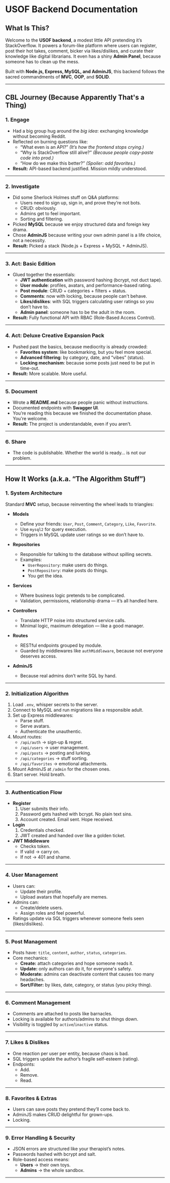 # USOF Backend Documentation

## What Is This?

Welcome to the **USOF backend**, a modest little API pretending it’s StackOverflow. It powers a forum-like platform where users can register, post their hot takes, comment, bicker via likes/dislikes, and curate their knowledge like digital librarians. It even has a shiny **Admin Panel**, because someone has to clean up the mess.

Built with **Node.js, Express, MySQL, and AdminJS**, this backend follows the sacred commandments of **MVC**, **OOP**, and **SOLID**.

---

## CBL Journey (Because Apparently That's a Thing)

### 1. Engage
* Had a big group hug around the *big idea*: exchanging knowledge without becoming Reddit.
* Reflected on burning questions like:
  - “What even is an API?” *(It’s how the frontend stops crying.)*
  - “Why is StackOverflow still alive?” *(Because people copy-paste code into prod.)*
  - “How do we make this better?” *(Spoiler: add favorites.)*
* **Result:** API-based backend justified. Mission mildly understood.

---

### 2. Investigate
* Did some Sherlock Holmes stuff on Q&A platforms:
  - Users need to sign up, sign in, and prove they’re not bots.
  - CRUD: obviously.
  - Admins get to feel important.
  - Sorting and filtering.
* Picked **MySQL** because we enjoy structured data and foreign key drama.
* Chose **AdminJS** because writing your own admin panel is a life choice, not a necessity.
* **Result:** Picked a stack (Node.js + Express + MySQL + AdminJS).

---

### 3. Act: Basic Edition
* Glued together the essentials:
  - **JWT authentication** with password hashing (bcrypt, not duct tape).
  - **User module**: profiles, avatars, and performance-based rating.
  - **Post module**: CRUD + categories + filters + status.
  - **Comments**: now with locking, because people can't behave.
  - **Likes/dislikes**: with SQL triggers calculating user ratings so you don’t have to.
  - **Admin panel**: someone has to be the adult in the room.
* **Result:** Fully functional API with RBAC (Role-Based Access Control).

---

### 4. Act: Deluxe Creative Expansion Pack
* Pushed past the basics, because mediocrity is already crowded:
  - **Favorites system**: like bookmarking, but you feel more special.
  - **Advanced filtering**: by category, date, and “vibes” (status).
  - **Locking mechanism**: because some posts just need to be put in time-out.
* **Result:** More scalable. More useful.

---

### 5. Document
* Wrote a **README.md** because people panic without instructions.
* Documented endpoints with **Swagger UI**.
* You’re reading this because we finished the documentation phase. You're welcome.
* **Result:** The project is understandable, even if you aren’t.

---

### 6. Share
* The code is publishable. Whether the world is ready… is not our problem.

---

## How It Works (a.k.a. “The Algorithm Stuff”)

### 1. System Architecture
Standard **MVC** setup, because reinventing the wheel leads to triangles:

* **Models**
  - Define your friends: `User`, `Post`, `Comment`, `Category`, `Like`, `Favorite`.
  - Use `mysql2` for query execution.
  - Triggers in MySQL update user ratings so we don’t have to.

* **Repositories**
  - Responsible for talking to the database without spilling secrets.
  - Examples:
    - `UserRepository`: make users do things.
    - `PostRepository`: make posts do things.
    - You get the idea.

* **Services**
  - Where business logic pretends to be complicated.
  - Validation, permissions, relationship drama — it’s all handled here.

* **Controllers**
  - Translate HTTP noise into structured service calls.
  - Minimal logic, maximum delegation — like a good manager.

* **Routes**
  - RESTful endpoints grouped by module.
  - Guarded by middlewares like `authMiddleware`, because not everyone deserves access.

* **AdminJS**
  - Because real admins don’t write SQL by hand.

---

### 2. Initialization Algorithm
1. Load `.env`, whisper secrets to the server.
2. Connect to MySQL and run migrations like a responsible adult.
3. Set up Express middlewares:
   - Parse stuff.
   - Serve avatars.
   - Authenticate the unauthentic.
4. Mount routes:
   - `/api/auth` → sign-up & regret.
   - `/api/users` → user management.
   - `/api/posts` → posting and lurking.
   - `/api/categories` → stuff sorting.
   - `/api/favorites` → emotional attachments.
5. Mount AdminJS at `/admin` for the chosen ones.
6. Start server. Hold breath.

---

### 3. Authentication Flow
* **Register**
  1. User submits their info.
  2. Password gets hashed with bcrypt. No plain text sins.
  3. Account created. Email sent. Hope received.
* **Login**
  1. Credentials checked.
  2. JWT created and handed over like a golden ticket.
* **JWT Middleware**
  - Checks token.
  - If valid → carry on.
  - If not → 401 and shame.

---

### 4. User Management
* Users can:
  - Update their profile.
  - Upload avatars that hopefully are memes.
* Admins can:
  - Create/delete users.
  - Assign roles and feel powerful.
* Ratings update via SQL triggers whenever someone feels seen (likes/dislikes).

---

### 5. Post Management
* Posts have: `title`, `content`, `author`, `status`, `categories`.
* Core mechanics:
  - **Create:** attach categories and hope someone reads it.
  - **Update:** only authors can do it, for everyone's safety.
  - **Moderate:** admins can deactivate content that causes too many headaches.
  - **Sort/Filter:** by likes, date, category, or status (you picky thing).

---

### 6. Comment Management
* Comments are attached to posts like barnacles.
* Locking is available for authors/admins to shut things down.
* Visibility is toggled by `active`/`inactive` status.

---

### 7. Likes & Dislikes
* One reaction per user per entity, because chaos is bad.
* SQL triggers update the author’s fragile self-esteem (rating).
* Endpoints:
  - Add.
  - Remove.
  - Read.

---

### 8. Favorites & Extras
* Users can save posts they pretend they’ll come back to.
* AdminJS makes CRUD delightful for grown-ups.
* Locking.

---

### 9. Error Handling & Security
* JSON errors are structured like your therapist’s notes.
* Passwords hashed with bcrypt and salt.
* Role-based access means:
  - **Users** → their own toys.
  - **Admins** → the whole sandbox.

---
